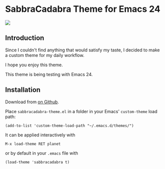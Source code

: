 # SabbraCadabra Theme for Emacs 24 #


![](https://raw.github.com/ctznfive/sabbracadabra-theme/master/screenshot.png)



## Introduction ##

Since I couldn't find anything that would satisfy my taste,
I decided to make a custom theme for my daily workflow.

I hope you enjoy this theme.

This theme is being testing with Emacs 24.



## Installation ##


Download from [on Github](https://github.com/ctznfive/sabbracadabra-theme).

Place `sabbracadabra-theme.el` in a folder in your Emacs' `custom-theme` load path:

    (add-to-list 'custom-theme-load-path "~/.emacs.d/themes/")

It can be applied interactively with

    M-x load-theme RET planet

or by default in your `.emacs` file with

    (load-theme 'sabbracadabra t)

